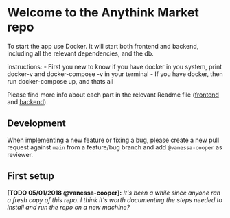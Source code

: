 # Welcome to the Anythink Market repo

To start the app use Docker. It will start both frontend and backend, including all the relevant dependencies, and the db.

instructions: - First you new to know if you have docker in you system, print docker-v
and docker-compose -v in your terminal - If you have docker, then run docker-compose up, and thats all

Please find more info about each part in the relevant Readme file ([frontend](frontend/readme.md) and [backend](backend/README.md)).

## Development

When implementing a new feature or fixing a bug, please create a new pull request against `main` from a feature/bug branch and add `@vanessa-cooper` as reviewer.

## First setup

**[TODO 05/01/2018 @vanessa-cooper]:** _It's been a while since anyone ran a fresh copy of this repo. I think it's worth documenting the steps needed to install and run the repo on a new machine?_
